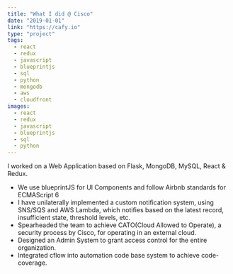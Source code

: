 ```yaml
---
title: "What I did @ Cisco"
date: "2019-01-01"
link: "https://cafy.io"
type: "project"
tags:
  - react
  - redux
  - javascript
  - blueprintjs
  - sql
  - python
  - mongodb
  - aws
  - cloudfront
images:
  - react
  - redux
  - javascript
  - blueprintjs
  - sql
  - python
---
```


I worked on a Web Application based on Flask, MongoDB, MySQL,
React & Redux.

- We use blueprintJS for UI Components and follow Airbnb standards for ECMAScript 6
- I have unilaterally implemented a custom notification system, using SNS/SQS
  and AWS Lambda, which notifies based on the latest record, insufficient state,
  threshold levels, etc.
- Spearheaded the team to achieve CATO(Cloud Allowed to Operate),
  a security process by Cisco, for operating in an external cloud.
- Designed an Admin System to grant access control for the entire organization.
- Integrated cflow into automation code base system to achieve code-coverage.
